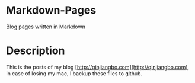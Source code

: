 # Markdown-Pages
Blog pages written in Markdown

# Description
This is the posts of my blog [http://qinjiangbo.com](http://qinjiangbo.com), in case of losing my mac, I backup these files to github. 
